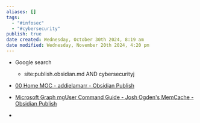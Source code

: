```yaml
---
aliases: []
tags:
  - "#infosec"
  - "#cybersecurity"
publish: true
date created: Wednesday, October 30th 2024, 8:19 am
date modified: Wednesday, November 20th 2024, 4:20 pm
---
```


- Google search
	- site:publish.obsidian.md AND cybersecurityj

- [00 Home MOC - addielamarr - Obsidian Publish](https://publish.obsidian.md/addielamarr/00+Home+MOC)
- [Microsoft Graph mgUser Command Guide - Josh Ogden's MemCache - Obsidian Publish](https://publish.obsidian.md/joshua-ogden-wiki-knowledgebase/IT+Infrastracture/Microsoft.Graph/Microsoft+Graph+mgUser+Command+Guide)
- 
